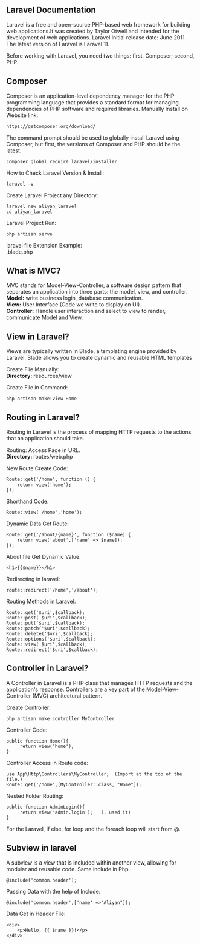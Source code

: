 ## Laravel Documentation

Laravel is a free and open-source PHP-based web framework for building web applications.It was created by Taylor Otwell and intended for the development of web applications.
Laravel Initial release date: June 2011.
The latest version of Laravel is Laravel 11.

Before working with Laravel, you need two things: first, Composer; second, PHP.


## Composer 

Composer is an application-level dependency manager for the PHP programming language that provides a standard format for managing dependencies of PHP software and required libraries.
Manually Install on Website link:
```
https://getcomposer.org/download/
```

The command prompt should be used to globally install Laravel using Composer, but first, the versions of Composer and PHP should be the latest.

```
composer global require laravel/installer
```

How to Check Laravel Version & Install:
```
laravel -v 
```

Create Laravel Project any Directory:
```
laravel new aliyan_laravel
cd aliyan_laravel
```

Laravel Project Run:
```
php artisan serve
```

laravel file Extension Example:<br/>
.blade.php


## What is MVC?

MVC stands for Model-View-Controller, a software design pattern that separates an application into three parts: the model, view, and controller.<br/> 
<b>Model:</b> write business login, database communication.<br/> 
<b>View:</b> User Interface (Code we write to display on UI).<br/> 
<b>Controller:</b> Handle user interaction  and select to view to render, communicate Model and View.


## View in Laravel?
Views are typically written in Blade, a templating engine provided by Laravel. Blade allows you to create dynamic and reusable HTML templates

Create File Manually:<br/>
<b>Directory: </b> resources/view

Create File in Command:<br/>
```
php artisan make:view Home
```

## Routing in Laravel?
Routing in Laravel is the process of mapping HTTP requests to the actions that an application should take.

Routing: Access Page in URL.<br/>
<b>Directory: </b>routes/web.php

New Route Create Code:
```
Route::get('/home', function () {
    return view('home');
});
```

Shorthand Code:
```
Route::view('/home','home');
```

Dynamic Data Get Route:
```
Route::get('/about/{name}', function ($name) {
    return view('about',['name' => $name]);
});
```

About file Get Dynamic Value:
```
<h1>{{$name}}</h1>
```

Redirecting in laravel:
```
route::redirect('/home','/about');
```

Routing Methods in Laravel:
```
Route::get('$uri',$callback);
Route::post('$uri',$callback);
Route::put('$uri',$callback);
Route::patch('$uri',$callback);
Route::delete('$uri',$callback);
Route::options('$uri',$callback);
Route::view('$uri',$callback);
Route::redirect('$uri',$callback);
```


## Controller in Laravel?
A Controller in Laravel is a PHP class that manages HTTP requests and the application's response. Controllers are a key part of the Model-View-Controller (MVC) architectural pattern. 

Create Controller:
```
php artisan make:controller MyController
```

Controller Code:
```
public function Home(){
     return view('home');
}
```

Controller Access in Route code:
```
use App\Http\Controllers\MyController;  (Import at the top of the file.)
Route::get('/home',[MyController::class, "Home"]);
```

Nested Folder Routing:
```
public function AdminLogin(){
     return view('admin.login');   (. used it)
}
```


For the Laravel, if else, for loop and the foreach loop will start from @.

## Subview in laravel
A subview is a view that is included within another view, allowing for modular and reusable code.
Same include in Php.
```
@include('common.header');
```

Passing Data with the help of Include:
```
@include('common.header',['name' =>"Aliyan"]);
```

Data Get in Header File:
```
<div>
    <p>Hello, {{ $name }}!</p>
</div>
```